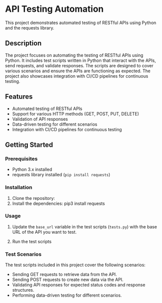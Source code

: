 # API Testing Automation

This project demonstrates automated testing of RESTful APIs using Python and the requests library.

## Description

The project focuses on automating the testing of RESTful APIs using Python. It includes test scripts written in Python that interact with the APIs, send requests, and validate responses. The scripts are designed to cover various scenarios and ensure the APIs are functioning as expected. The project also showcases integration with CI/CD pipelines for continuous testing.

## Features

- Automated testing of RESTful APIs
- Support for various HTTP methods (GET, POST, PUT, DELETE)
- Validation of API responses
- Data-driven testing for different scenarios
- Integration with CI/CD pipelines for continuous testing

## Getting Started

### Prerequisites

- Python 3.x installed
- requests library installed (`pip install requests`)

### Installation

1. Clone the repository:
2. Install the dependencies:
pip3 install requests 

### Usage

1. Update the `base_url` variable in the test scripts (`tests.py`) with the base URL of the API you want to test.

2. Run the test scripts
### Test Scenarios

The test scripts included in this project cover the following scenarios:

- Sending GET requests to retrieve data from the API.
- Sending POST requests to create new data via the API.
- Validating API responses for expected status codes and response structures.
- Performing data-driven testing for different scenarios.






